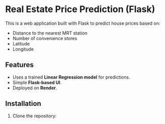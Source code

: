 # Real Estate Price Prediction (Flask)

This is a web application built with Flask to predict house prices based on:
- Distance to the nearest MRT station
- Number of convenience stores
- Latitude
- Longitude

## Features
- Uses a trained **Linear Regression model** for predictions.
- Simple **Flask-based UI**.
- Deployed on **Render**.

## Installation
1. Clone the repository:
